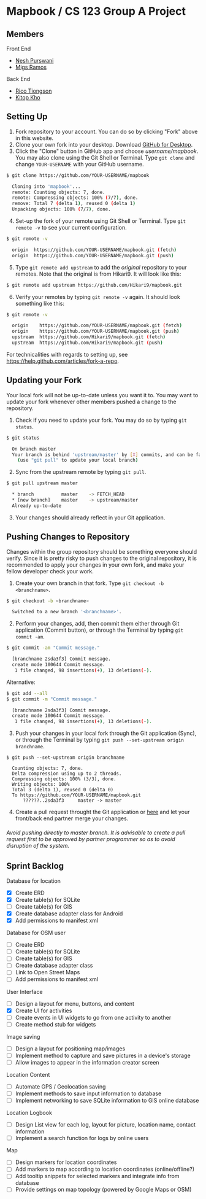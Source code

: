 # Mapbook / CS 123 Group A Project

## Members

Front End
- [Nesh Purswani](https://github.com/nesh96)
- [Migs Ramos](https://github.com/CriousCat)

Back End
- [Rico Tiongson](https://github.com/Hikari9)
- [Kitop Kho](https://github.com/christofferkho)


## Setting Up

1. Fork repository to your account. You can do so by clicking "Fork" above in this website.
2. Clone your own fork into your desktop. Download [GitHub for Desktop](https://desktop.github.com/).
3. Click the "Clone" button in GitHub app and choose *username/mapbook*. You may also clone using the Git Shell or Terminal. Type `git clone` and change `YOUR-USERNAME` with your GitHub username.
  ````sh
  $ git clone https://github.com/YOUR-USERNAME/mapbook
  
  	Cloning into 'mapbook'...
  	remote: Counting objects: 7, done.
  	remote: Compressing objects: 100% (7/7), done.
  	remove: Total 7 (delta 1), reused 0 (delta 1)
  	Unpacking objects: 100% (7/7), done.
  ````
4. Set-up the fork of your remote using Git Shell or Terminal. Type `git remote -v` to see your current configuration.
  ```sh
  $ git remote -v
  
  	origin  https://github.com/YOUR-USERNAME/mapbook.git (fetch)
  	origin  https://github.com/YOUR-USERNAME/mapbook.git (push)
  ```
5. Type `git remote add upstream` to add the *original* repository to your remotes. Note that the original is from Hikari9. It will look like this:
  ```sh
  $ git remote add upstream https://github.com/Hikari9/mapbook.git
  ```
6. Verify your remotes by typing `git remote -v` again. It should look something like this:
  ```sh
  $ git remote -v
  
  	origin    https://github.com/YOUR-USERNAME/mapbook.git (fetch)
  	origin    https://github.com/YOUR-USERNAME/mapbook.git (push)
  	upstream  https://github.com/Hikari9/mapbook.git (fetch)
  	upstream  https://github.com/Hikari9/mapbook.git (push)
  ```
  
For technicalities with regards to setting up, see https://help.github.com/articles/fork-a-repo.


## Updating your Fork

Your local fork will not be up-to-date unless you want it to. You may want to update your fork whenever other members pushed a change to the repository.

1. Check if you need to update your fork. You may do so by typing `git status`.
  ```sh
  $ git status
  
  	On branch master
  	Your branch is behind 'upstream/master' by [X] commits, and can be fast-forwarded.
  	  (use "git pull" to update your local branch)
  ```
2. Sync from the upstream remote by typing `git pull`.
  ```sh
  $ git pull upstream master
  
  	* branch          master	-> FETCH_HEAD
  	* [new branch]    master	-> upstream/master
  	Already up-to-date
  ```
3. Your changes should already reflect in your Git application.


## Pushing Changes to Repository

Changes within the group repository should be something everyone should verify. Since it is pretty risky to push changes to the original repository, it is recommended to apply your changes in your own fork, and make your fellow developer check your work.

1. Create your own branch in that fork. Type `git checkout -b <branchname>`.
  ```sh
  $ git checkout -b <branchname>
  
  	Switched to a new branch '<branchname>'.
  ```
2. Perform your changes, add, then commit them either through Git application (Commit button), or through the Terminal by typing `git commit -am`.
  ```sh
  $ git commit -am "Commit message."
  
  	[branchname 2sda3f3] Commit message.
  	create mode 100644 Commit message.
  	 1 file changed, 98 insertions(+), 13 deletions(-).
  ```
  Alternative:
  ```sh
  $ git add --all
  $ git commit -m "Commit message."
  
  	[branchname 2sda3f3] Commit message.
  	create mode 100644 Commit message.
  	 1 file changed, 98 insertions(+), 13 deletions(-).
  ```
3. Push your changes in your local fork through the Git application (Sync), or through the Terminal by typing `git push --set-upstream origin branchname`.
  ```
  $ git push --set-upstream origin branchname
  	
  	Counting objects: 7, done.
  	Delta compression using up to 2 threads.
  	Compressing objects: 100% (3/3), done.
  	Writing objects: 100%
  	Total 3 (delta 1), reused 0 (delta 0)
  	To https://github.com/YOUR-USERNAME/mapbook.git
  		??????..2sda3f3		master -> master
  ```
4. Create a pull request throught the Git application or [here](https://github.com/Hikari9/mapbook/compare) and let your front/back end partner merge your changes.

###### Avoid pushing directly to master branch. It is advisable to create a *pull request* first to be approved by partner programmer so as to avoid disruption of the system.


## Sprint Backlog

Database for location
- [x] Create ERD
- [x] Create table(s) for SQLite
- [ ] Create table(s) for GIS
- [x] Create database adapter class for Android
- [x] Add permissions to manifest xml

Database for OSM user
- [ ] Create ERD
- [ ] Create table(s) for SQLite
- [ ] Create table(s) for GIS
- [ ] Create database adapter class
- [ ] Link to Open Street Maps
- [ ] Add permissions to manifest xml

User Interface
- [ ] Design a layout for menu, buttons, and content
- [x] Create UI for activities
- [ ] Create events in UI widgets to go from one activity to another
- [ ] Create method stub for widgets

Image saving
- [ ] Design a layout for positioning map/images
- [ ] Implement method to capture and save pictures in a device's storage
- [ ] Allow images to appear in the information creator screen

Location Content
- [ ] Automate GPS / Geolocation saving
- [ ] Implement methods to save input information to database
- [ ] Implement networking to save SQLite information to GIS online database

Location Logbook
- [ ] Design List view for each log, layout for picture, location name, contact information
- [ ] Implement a search function for logs by online users

Map
- [ ] Design markers for location coordinates
- [ ] Add markers to map according to location coordinates (online/offline?)
- [ ] Add tooltip snippets for selected markers and integrate info from database
- [ ] Provide settings on map topology (powered by Google Maps or OSM)
